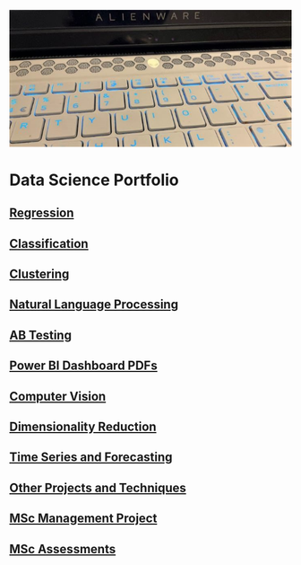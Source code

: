 ![](/images/alienware.jpg)

# Data Science Portfolio

## [Regression](https://github.com/Auckland68/LinearRegression)

## [Classification](https://github.com/Auckland68/Classification)

## [Clustering](https://github.com/Auckland68/Clustering)

## [Natural Language Processing](https://github.com/Auckland68/NLPModels)

## [AB Testing](https://github.com/Auckland68/AB-Testing)

## [Power BI Dashboard PDFs](https://github.com/Auckland68/PowerBIDashboards)

## [Computer Vision](https://github.com/Auckland68/Computer-Vision)

## [Dimensionality Reduction](https://github.com/Auckland68/DimensionalityReduction)

## [Time Series and Forecasting](https://github.com/Auckland68/TimeSeriesModelling)

## [Other Projects and Techniques](https://github.com/Auckland68/Other-Techniques)

## [MSc Management Project](https://github.com/Auckland68/Arun-Travel-Reviews-Analysis)

## [MSc Assessments](https://github.com/Auckland68/MScAssessments)


